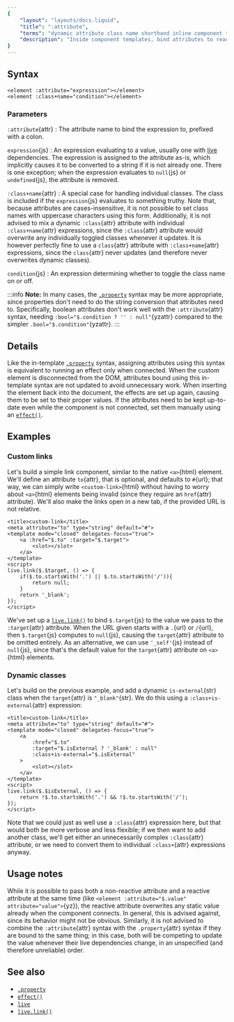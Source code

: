 ```yaml
---
{
	"layout": "layouts/docs.liquid",
	"title": ":attribute",
	"terms": "dynamic attribute class name shorthand inline component template bind reactive expression colon",
	"description": "Inside component templates, bind attributes to reactive expressions by prefixing the attribute name with a colon."
}
---
```


## Syntax

```yz
<element :attribute="expresssion"></element>
<element :class+name="condition"></element>
```

### Parameters

`:attribute`{attr}
: The attribute name to bind the expression to, prefixed with a colon.

`expression`{js}
: An expression evaluating to a value, usually one with [live](/docs/live/) dependencies. The expression is assigned to the attribute as-is, which implicitly causes it to be converted to a string if it is not already one. There is one exception; when the expression evaluates to `null`{js} or `undefined`{js}, the attribute is removed.

`:class+name`{attr}
: A special case for handling individual classes. The class is included if the `expression`{js} evaluates to something truthy. Note that, because attributes are cases-insensitive, it is not possible to set class names with uppercase characters using this form. Additionally, it is not advised to mix a dynamic `:class`{attr} attribute with individual `:class+name`{attr} expressions, since the `:class`{attr} attribute would overwrite any individually toggled classes whenever it updates. It is however perfectly fine to use a `class`{attr} attribute with `:class+name`{attr} expressions, since the `class`{attr} never updates (and therefore never overwrites dynamic classes).

`condition`{js}
: An expression determining whether to toggle the class name on or off.

:::info
**Note:** In many cases, the [`.property`](/docs/components/template/properties/) syntax may be more appropriate, since properties don't need to do the string conversion that attributes need to. Specifically, boolean attributes don't work well with the `:attribute`{attr} syntax, needing `:bool="$.condition ? '' : null"`{yzattr} compared to the simpler `.bool="$.condition"`{yzattr}.
:::

## Details

Like the in-template [`.property`](/docs/components/template/properties/) syntax, assigning attributes using this syntax is equivalent to running an effect only when connected. When the custom element is disconnected from the DOM, attributes bound using this in-template syntax are not updated to avoid unnecessary work. When inserting the element back into the document, the effects are set up again, causing them to be set to their proper values. If the attributes need to be kept up-to-date even while the component is not connected, set them manually using an [`effect()`](/docs/effect/).

## Examples

### Custom links

Let's build a simple link component, similar to the native `<a>`{html} element. We'll define an attribute `to`{attr}, that is optional, and defaults to `#`{url}; that way, we can simply write `<custom-link>`{html} without having to worry about `<a>`{html} elements being invalid (since they require an `href`{attr} attribute). We'll also make the links open in a new tab, if the provided URL is not relative.

```yz
<title>custom-link</title>
<meta attribute="to" type="string" default="#">
<template mode="closed" delegates-focus="true">
	<a :href="$.to" :target="$.target">
		<slot></slot>
	</a>
</template>
<script>
live.link($.$target, () => {
	if($.to.startsWith('.') || $.to.startsWith('/')){
		return null;
	}
	return '_blank';
});
</script>
```

We've set up a [`live.link()`](/docs/live/link/) to bind `$.target`{js} to the value we pass to the `:target`{attr} attribute. When the URL given starts with a `.`{url} or `/`{url}, then `$.target`{js} computes to `null`{js}, causing the `target`{attr} attribute to be omitted entirely. As an alternative, we can use `'_self'`{js} instead of `null`{js}, since that's the default value for the `target`{attr} attribute on `<a>`{html} elements.

### Dynamic classes

Let's build on the previous example, and add a dynamic `is-external`{str} class when the `target`{attr} is `"_blank"`{str}. We do this using a `:class+is-external`{attr} expression:

```yz
<title>custom-link</title>
<meta attribute="to" type="string" default="#">
<template mode="closed" delegates-focus="true">
	<a
		:href="$.to"
		:target="$.isExternal ? '_blank' : null"
		:class+is-external="$.isExternal"
	>
		<slot></slot>
	</a>
</template>
<script>
live.link($.$isExternal, () => {
	return !$.to.startsWith('.') && !$.to.startsWith('/');
});
</script>
```

Note that we could just as well use a `:class`{attr} expression here, but that would both be more verbose and less flexible; if we then want to add another class, we'll get either an unnecessarily complex `:class`{attr} attribute, or we need to convert them to individual `:class+`{attr} expressions anyway.

## Usage notes

While it is possible to pass both a non-reactive attribute and a reactive attribute at the same time (like `<element :attribute="$.value" attribute="value">`{yz}), the reactive attribute overwrites any static value already when the component connects. In general, this is advised against, since its behavior might not be obvious. Similarly, it is not advised to combine the `:attribute`{attr} syntax with the `.property`{attr} syntax if they are bound to the same thing; in this case, both will be competing to update the value whenever their live dependencies change, in an unspecified (and therefore unreliable) order.

## See also

- [`.property`](/docs/components/template/properties/)
- [`effect()`](/docs/effect/)
- [`live`](/docs/live/)
- [`live.link()`](/docs/live/link/)
